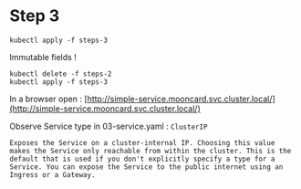 # Step 3


```
kubectl apply -f steps-3
```

Immutable fields !

```
kubectl delete -f steps-2
kubectl apply -f steps-3
```

In a browser open : [http://simple-service.mooncard.svc.cluster.local/](http://simple-service.mooncard.svc.cluster.local/)

Observe Service type in 03-service.yaml : `ClusterIP`


    Exposes the Service on a cluster-internal IP. Choosing this value makes the Service only reachable from within the cluster. This is the default that is used if you don't explicitly specify a type for a Service. You can expose the Service to the public internet using an Ingress or a Gateway.

